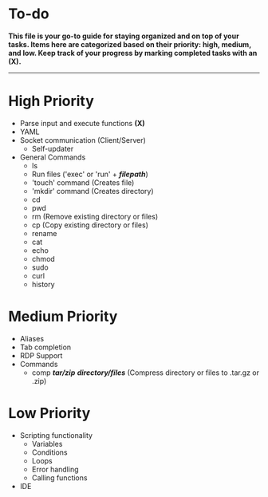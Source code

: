 # To-do
**This file is your go-to guide for staying organized and on top of your tasks. Items here are categorized based on their priority: high, medium, and low. Keep track of your progress by marking completed tasks with an (X).**
___
# High Priority
* Parse input and execute functions **(X)**
* YAML
* Socket communication (Client/Server)
  * Self-updater
* General Commands
  * ls
  * Run files ('exec' or 'run' + ***filepath***)
  * 'touch' command (Creates file)
  * 'mkdir' command (Creates directory)
  * cd
  * pwd
  * rm (Remove existing directory or files)
  * cp (Copy existing directory or files)
  * rename
  * cat
  * echo
  * chmod
  * sudo
  * curl
  * history

# Medium Priority
* Aliases
* Tab completion
* RDP Support
* Commands
  * comp ***tar/zip*** ***directory/files*** (Compress directory or files to .tar.gz or .zip)

# Low Priority
* Scripting functionality
  * Variables
  * Conditions
  * Loops
  * Error handling
  * Calling functions
* IDE